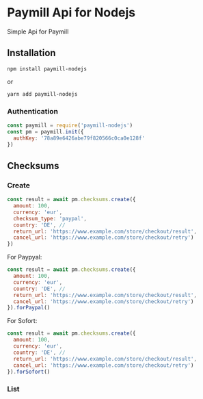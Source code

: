 # Paymill Api for Nodejs
Simple Api for Paymill
## Installation
`` npm install paymill-nodejs ``

or

`` yarn add paymill-nodejs ``
### Authentication
```js
const paymill = require('paymill-nodejs')
const pm = paymill.init({
  authKey: '78a89e6426abe79f820566c0ca0e128f'
})

``` 

## Checksums
### Create

```js
const result = await pm.checksums.create({
  amount: 100,
  currency: 'eur',
  checksum_type: 'paypal',
  country: 'DE', //
  return_url: 'https://www.example.com/store/checkout/result',
  cancel_url: 'https://www.example.com/store/checkout/retry')
})
```
For Paypyal:
```js
const result = await pm.checksums.create({
  amount: 100,
  currency: 'eur',
  country: 'DE', //
  return_url: 'https://www.example.com/store/checkout/result',
  cancel_url: 'https://www.example.com/store/checkout/retry')
}).forPaypal()

```
For Sofort:

```js
const result = await pm.checksums.create({
  amount: 100,
  currency: 'eur',
  country: 'DE', //
  return_url: 'https://www.example.com/store/checkout/result',
  cancel_url: 'https://www.example.com/store/checkout/retry')
}).forSofort()
```


### List